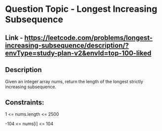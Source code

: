 # Question Topic - Longest Increasing Subsequence

## Link - https://leetcode.com/problems/longest-increasing-subsequence/description/?envType=study-plan-v2&envId=top-100-liked

## Description

Given an integer array nums, return the length of the longest strictly increasing subsequence.

## Constraints:

1 <= nums.length <= 2500

-104 <= nums[i] <= 104
 
